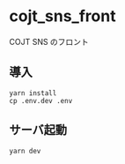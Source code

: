 # cojt_sns_front

COJT SNS のフロント

## 導入

```
yarn install
cp .env.dev .env
```

## サーバ起動

```
yarn dev
```
